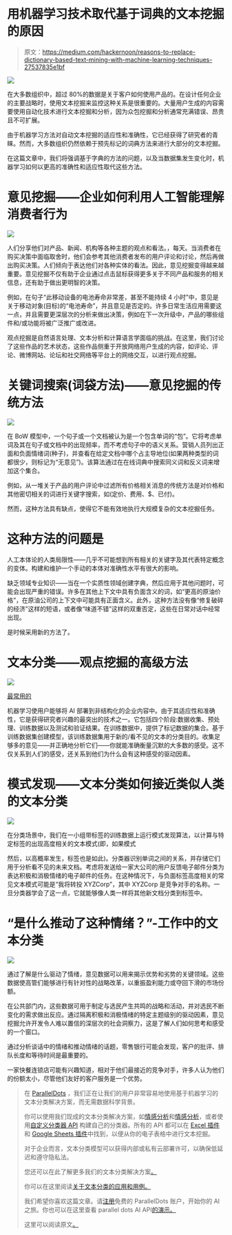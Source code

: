 # 用机器学习技术取代基于词典的文本挖掘的原因

> 原文：<https://medium.com/hackernoon/reasons-to-replace-dictionary-based-text-mining-with-machine-learning-techniques-27537835e1bf>

![](img/d6235013a5751d97e4439f7f2fa8e0ff.png)

在大多数组织中，超过 80%的数据是关于客户如何使用产品的。在设计任何企业的主要战略时，使用文本挖掘来监控这种关系是很重要的。大量用户生成的内容需要使用自动化技术进行文本挖掘和分析，因为众包挖掘和分析通常充满错误、昂贵且不可扩展。

由于机器学习方法对自动文本挖掘的适应性和准确性，它已经获得了研究者的青睐。然而，大多数组织仍然依赖于预先标记的词典方法来进行大部分的文本挖掘。

在这篇文章中，我们将强调基于字典的方法的问题，以及当数据集发生变化时，机器学习如何以更高的准确性和适应性取代这些方法。

# 意见挖掘——企业如何利用人工智能理解消费者行为

![](img/e47b67331db1e9d0b82a28eb6a4e2f21.png)

人们分享他们对产品、新闻、机构等各种主题的观点和看法。，每天。当消费者在购买决策中面临取舍时，他们会参考其他消费者发布的用户评论和讨论，然后再做出购买决策。人们倾向于表达他们对各种实体的看法。因此，意见挖掘变得越来越重要。意见挖掘不仅有助于企业通过点击鼠标获得更多关于不同产品和服务的相关信息，还有助于做出更明智的决策。

例如，在句子“此移动设备的电池寿命非常差，甚至不能持续 4 小时”中，意见是关于移动对象(目标)的“电池寿命”，并且意见是否定的。许多日常生活应用需要这一点，并且需要更深层次的分析来做出决策，例如在下一次升级中，产品的哪些组件和/或功能将被广泛推广或改进。

观点挖掘是自然语言处理、文本分析和计算语言学面临的挑战。在这里，我们讨论了这些作品的艺术状态，这些作品侧重于开放网络用户生成的内容，如评论、评论、微博网站、论坛和社交网络等平台上的网络交互，以进行观点挖掘。

# 关键词搜索(词袋方法)——意见挖掘的传统方法

![](img/71ce6be2cadd3f757a056a68f898658f.png)

在 BoW 模型中，一个句子或一个文档被认为是一个包含单词的“包”。它将考虑单词及其在句子或文档中的出现频率，而不考虑句子中的语义关系。营销人员列出正面和负面情绪词(种子)，并查看在给定文档中哪个占主导地位(如果两种类型的词都很少，则标记为“无意见”)。该算法通过在在线词典中搜索同义词和反义词来增加这个集合。

例如，从一堆关于产品的用户评论中过滤所有价格相关消息的传统方法是对价格和其他密切相关的词进行关键字搜索，如(定价、费用、$、已付)。

然而，这种方法具有缺点，使得它不能有效地执行大规模复杂的文本挖掘任务。

# 这种方法的问题是

人工本体论的人类局限性——几乎不可能想到所有相关的关键字及其代表特定概念的变体。构建和维护一个手动的本体对准确性水平有很大的影响。

缺乏领域专业知识——当在一个实质性领域创建字典，然后应用于其他问题时，可能会出现严重的错误。许多在其他上下文中具有负面含义的词，如“更高的原油价格”，在原油公司的上下文中可能具有正面含义。此外，这种方法没有像“修复破碎的经济”这样的短语，或者像“味道不错”这样的双重否定，这些在日常对话中经常出现。

是时候采用新的方法了。

# 文本分类——观点挖掘的高级方法

![](img/00f74e8523c542f24b33538812b2bbb9.png)

[最常用的](https://blog.paralleldots.com/wp-admin/post.php?post=3398&action=edit#category-pop)

机器学习使用户能够将 AI 部署到非结构化的企业内容中。由于其适应性和准确性，它是获得研究者兴趣的最突出的技术之一。它包括四个阶段:数据收集、预处理、训练数据以及测试和验证结果。在训练数据中，提供了标记数据的集合。基于训练数据集创建模型，该训练数据集用于新的/看不见的文本的分类目的。收集足够多的意见——并正确地分析它们——你就能准确衡量沉默的大多数的感受。这不仅关系到人们的感受，还关系到他们为什么会有这种感受的驱动因素。

# 模式发现——文本分类如何接近类似人类的文本分类

![](img/02cbd84e6350120a929929e3fa6f0299.png)

在分类场景中，我们在一小组带标签的训练数据上运行模式发现算法，以计算与特定标签的出现高度相关的文本模式(即，如果模式

然后，以高概率发生，标签也是如此)。分类器识别单词之间的关系，并存储它们用于分析看不见的未来文档。考虑将发送给一家大公司的用户反馈电子邮件分类为表达积极和消极情绪的电子邮件的任务。在这种情况下，与负面标签高度相关的常见文本模式可能是“我将转投 XYZCorp”，其中 XYZCorp 是竞争对手的名称。一旦分类器学会了这一点，它就能够像人类一样将其他新文档分类到标签中。

# “是什么推动了这种情绪？”-工作中的文本分类

![](img/4bbd033d28e487618bbee64a1057c4f4.png)

通过了解是什么驱动了情绪，意见数据可以用来揭示优势和劣势的关键领域。这些数据使高管们能够进行有针对性的战略改革，以重振盈利能力或夺回下滑的市场份额。

在公共部门内，这些数据可用于制定与选民产生共鸣的战略和活动，并对选民不断变化的需求做出反应。通过隔离积极和消极情绪的特定主题级别的驱动因素，意见挖掘允许开发令人难以置信的深层次的社会洞察力，这是了解人们如何思考和感受的一个窗口。

通过分析谈话中的情绪和推动情绪的话题，零售银行可能会发现，客户的批评、排队长度和等待时间是最重要的。

一家快餐连锁店可能有兴趣知道，相对于他们最接近的竞争对手，许多人认为他们的份额太小，尽管他们友好的客户服务是一个优势。

> 在 [ParallelDots](https://www.paralleldots.com/) ，我们正在让我们的用户非常容易地使用基于机器学习的文本分类解决方案，而无需数据科学背景。
> 
> 你可以使用我们现成的文本分类解决方案，如[情感分析](https://www.paralleldots.com/sentiment-analysis)和[情感分析](https://www.paralleldots.com/emotion-detection)，或者使用[自定义分类器 API](https://www.paralleldots.com/custom-classifier) 构建自己的分类器。所有的 API 都可以在 [Excel 插件](https://www.paralleldots.com/excel-plugin)和 [Google Sheets 插件](https://www.paralleldots.com/google-sheet-add-on)中找到，以便从你的电子表格中进行文本挖掘。
> 
> 对于企业而言，文本分类模型可以获得内部或私有云部署许可，以确保低延迟和遵守隐私法。
> 
> 您还可以在此了解更多我们的文本分类解决方案[。](https://www.paralleldots.com/text-analysis-apis)
> 
> 你可以在这里阅读[关于文本分类的应用和用例。](https://blog.paralleldots.com/product/text-analytics/text-classification-applications-use-cases/)
> 
> 我们希望你喜欢这篇文章。请[注册](http://user.apis.paralleldots.com/signing-up?utm_source=blog&utm_medium=chat&utm_campaign=paralleldots_blog)免费的 ParallelDots 账户，开始你的 AI 之旅。你也可以在这里查看 parallel dots AI API[的演示。](https://www.paralleldots.com/text-analysis-apis)
> 
> 这里可以阅读原文[。](https://blog.paralleldots.com/data-science/nlp/dictionary-based-text-mining-with-machine-learning/)